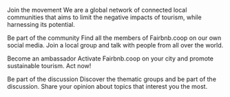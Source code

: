 


Join the movement
We are a global network of connected local communities that aims to limit the negative impacts of tourism, while harnessing its potential.


Be part of the community
Find all the members of Fairbnb.coop on our own social media.  Join a local group and talk with people from all over the world.


Become an ambassador
Activate Fairbnb.coop on your city and promote sustainable tourism. Act now!


Be part of the discussion
Discover the thematic groups and be part of the discussion. Share your opinion about topics that interest you the most.

